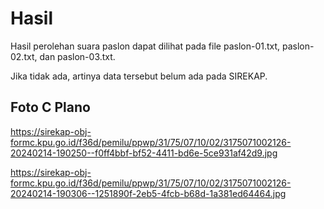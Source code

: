 # Hasil

Hasil perolehan suara paslon dapat dilihat pada file paslon-01.txt, paslon-02.txt, dan paslon-03.txt.

Jika tidak ada, artinya data tersebut belum ada pada SIREKAP.

## Foto C Plano

https://sirekap-obj-formc.kpu.go.id/f36d/pemilu/ppwp/31/75/07/10/02/3175071002126-20240214-190250--f0ff4bbf-bf52-4411-bd6e-5ce931af42d9.jpg

https://sirekap-obj-formc.kpu.go.id/f36d/pemilu/ppwp/31/75/07/10/02/3175071002126-20240214-190306--1251890f-2eb5-4fcb-b68d-1a381ed64464.jpg
